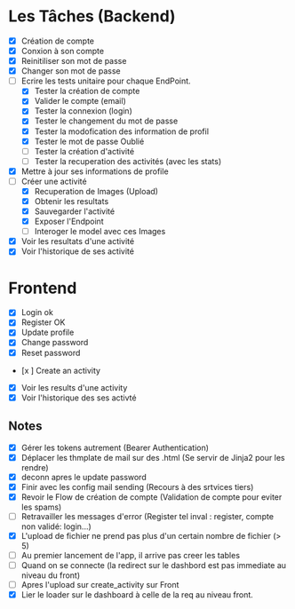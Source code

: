 # Les Tâches (Backend)
- [x] Création de compte
- [x] Conxion à son compte
- [x] Reinitiliser son mot de passe
- [x] Changer son mot de passe
- [ ] Ecrire les tests unitaire pour chaque EndPoint.
  - [x] Tester la création de compte
  - [x] Valider le compte (email)
  - [x] Tester la connexion (login)
  - [x] Tester le changement du mot de passe
  - [x] Tester la modofication des information de profil
  - [x] Tester le mot de passe Oublié
  - [ ] Tester la création d'activité
  - [ ] Tester la recuperation des activités (avec les stats)
- [x] Mettre à jour ses informations de profile
- [ ] Créer une activité
  - [x] Recuperation de Images (Upload)
  - [x] Obtenir les resultats
  - [x] Sauvegarder l'activité
  - [x] Exposer l'Endpoint
  - [ ] Interoger le model avec ces Images
- [x] Voir les resultats d'une activité
- [x] Voir l'historique de ses activité
  
# Frontend
- [x] Login  ok
- [x] Register OK
- [x] Update profile
- [x] Change password
- [x] Reset password
- [x ] Create an activity
- [X] Voir les results d'une activity
- [x] Voir l'historique des ses activté
  
## Notes
- [x] Gérer les tokens autrement (Bearer Authentication)
- [x] Déplacer les thmplate de mail sur des .html (Se servir de Jinja2 pour les rendre)
- [x] deconn apres le update password
- [x] Finir avec les config mail sending (Recours à des srtvices tiers)
- [x] Revoir le Flow de création de compte (Validation de compte pour eviter les spams)
- [ ] Retravailler les messages d'error (Register tel inval : register, compte non validé: login...)
- [x] L'upload de fichier ne prend pas plus d'un certain nombre de fichier (> 5)
- [ ] Au premier lancement de l'app, il arrive pas creer les tables
- [ ] Quand on se connecte (la redirect sur le dashbord est pas immediate au niveau du front)
- [ ] Apres l'upload sur create_activity sur Front
- [x] Lier le loader sur le dashboard à celle de la req au niveau front.